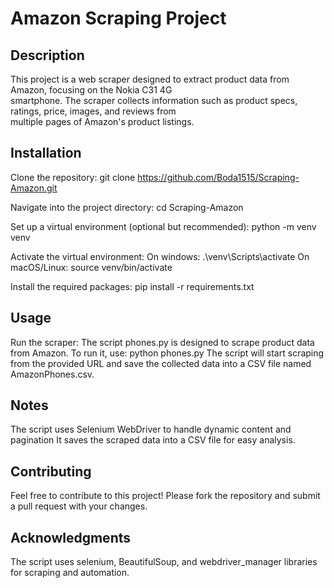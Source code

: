 # Amazon Scraping Project

## Description

  This project is a web scraper designed to extract product data from Amazon, focusing on the Nokia C31 4G     
  smartphone. The scraper collects information such as product specs, ratings, price, images, and reviews from  
  multiple pages of Amazon's product listings.


## Installation

  Clone the repository: git clone https://github.com/Boda1515/Scraping-Amazon.git
  
  Navigate into the project directory: cd Scraping-Amazon
  
  Set up a virtual environment (optional but recommended): python -m venv venv
  
  Activate the virtual environment: 
    On windows:  .\venv\Scripts\activate
    On macOS/Linux:  source venv/bin/activate
  
  Install the required packages: pip install -r requirements.txt


## Usage

  Run the scraper:
      The script phones.py is designed to scrape product data from Amazon. To run it, use:  python phones.py
      The script will start scraping from the provided URL and save the collected data into a CSV file named AmazonPhones.csv.



## Notes

  The script uses Selenium WebDriver to handle dynamic content and pagination
  It saves the scraped data into a CSV file for easy analysis.


## Contributing

  Feel free to contribute to this project! Please fork the repository and submit a pull request with your changes.


## Acknowledgments

  The script uses selenium, BeautifulSoup, and webdriver_manager libraries for scraping and automation.
  

  
  




      
  
